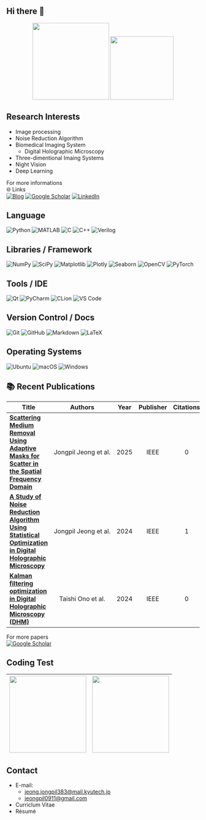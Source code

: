 ## Hi there 👋

<!--Jongpil0911
<img src="https://github-readme-streak-stats.herokuapp.com/?user=YOUR_USERNAME&theme=tokyonight" /> -->


<div align="center">
<!--   <img src="https://github-readme-stats.vercel.app/api/top-langs/?username=Jongpil0911&layout=compact&langs_count=10&theme=github_dark&hide=html,ruby,scss,css&v=2" height=200 /> -->
  <img src="https://github-readme-stats.vercel.app/api/top-langs/?username=Jongpil0911&layout=compact&langs_count=6&theme=github_dark&hide=html&v=2" height=200 />
  <img src="https://github-readme-stats.vercel.app/api?username=Jongpil0911&show_icons=true&theme=github_dark" height=165 />
</div>



## Research Interests
- Image processing
- Noise Reduction Algorithm
- Biomedical Imaging System
  - Digital Holographic Microscopy
- Three-dimentional Imaing Systems
- Night Vision
- Deep Learning

For more informations<br/>
🌐 Links<br/>
[![Blog](https://img.shields.io/badge/Blog-Visit%20My%20Blog-4285F4?style=flat-square&logo=google-chrome&logoColor=white)](https://jongpil0911.github.io)
[![Google Scholar](https://img.shields.io/badge/Google%20Scholar-4285F4?style=flat-square&logo=googlescholar&logoColor=white)](https://scholar.google.com/citations?user=O-3pYeQAAAAJ&hl=en)
[![LinkedIn](https://img.shields.io/badge/LinkedIn-0A66C2?style=flat-square&logo=linkedin&logoColor=white)](https://www.linkedin.com/in/jongpil-jeong-215894281)


## Language
![Python](https://img.shields.io/badge/Python-3776AB?style=flat-square&logo=python&logoColor=white)
![MATLAB](https://img.shields.io/badge/MATLAB-0076A8?style=flat-square&logo=mathworks&logoColor=white)
![C](https://img.shields.io/badge/C-00599C?style=flat-square&logo=c&logoColor=white)
![C++](https://img.shields.io/badge/C++-00599C?style=flat-square&logo=cplusplus&logoColor=white)
![Verilog](https://img.shields.io/badge/Verilog-8A2BE2?style=flat-square&logoColor=white)

## Libraries / Framework
![NumPy](https://img.shields.io/badge/NumPy-013243?style=flat-square&logo=numpy&logoColor=white)
![SciPy](https://img.shields.io/badge/SciPy-8CAAE6?style=flat-square&logo=scipy&logoColor=white)
![Matplotlib](https://img.shields.io/badge/Matplotlib-11557c?style=flat-square&logo=plotly&logoColor=white)
![Plotly](https://img.shields.io/badge/Plotly-3F4F75?style=flat-square&logo=plotly&logoColor=white)
![Seaborn](https://img.shields.io/badge/Seaborn-3776AB?style=flat-square&logo=python&logoColor=white)
![OpenCV](https://img.shields.io/badge/OpenCV-5C3EE8?style=flat-square&logo=opencv&logoColor=white)
![PyTorch](https://img.shields.io/badge/PyTorch-EE4C2C?style=flat-square&logo=pytorch&logoColor=white)

## Tools / IDE
![Qt](https://img.shields.io/badge/Qt-41CD52?style=flat-square&logo=qt&logoColor=white)
![PyCharm](https://img.shields.io/badge/PyCharm-000000?style=flat-square&logo=pycharm&logoColor=white)
![CLion](https://img.shields.io/badge/CLion-000000?style=flat-square&logo=clion&logoColor=white)
![VS Code](https://img.shields.io/badge/VS%20Code-007ACC?style=flat-square&logo=visualstudiocode&logoColor=white)

## Version Control / Docs
![Git](https://img.shields.io/badge/Git-F05032?style=flat-square&logo=git&logoColor=white)
![GitHub](https://img.shields.io/badge/GitHub-181717?style=flat-square&logo=github&logoColor=white)
![Markdown](https://img.shields.io/badge/Markdown-000000?style=flat-square&logo=markdown&logoColor=white)
![LaTeX](https://img.shields.io/badge/LaTeX-008080?style=flat-square&logo=latex&logoColor=white)


## Operating Systems
![Ubuntu](https://img.shields.io/badge/Ubuntu-E95420?style=flat-square&logo=ubuntu&logoColor=white)
![macOS](https://img.shields.io/badge/macOS-000000?style=flat-square&logo=apple&logoColor=white)
![Windows](https://img.shields.io/badge/Windows-0078D6?style=flat-square&logo=windows&logoColor=white)



## 📚 Recent Publications
<!-- SCHOLAR:START -->
| Title | Authors | Year | Publisher | Citations |
|:---:|:---:|:---:|:---:|:---:|
| <div align='left' style='white-space:normal;'>[**Scattering Medium Removal Using Adaptive Masks for Scatter in the Spatial Frequency Domain**](https://ieeexplore.ieee.org/abstract/document/10973090/)</div> | <span style='white-space:nowrap;'>Jongpil&nbsp;Jeong&nbsp;et&nbsp;al.</span> | 2025 | IEEE | 0 |
| <div align='left' style='white-space:normal;'>[**A Study of Noise Reduction Algorithm Using Statistical Optimization in Digital Holographic Microscopy**](https://ieeexplore.ieee.org/abstract/document/10613728/)</div> | <span style='white-space:nowrap;'>Jongpil&nbsp;Jeong&nbsp;et&nbsp;al.</span> | 2024 | IEEE | 1 |
| <div align='left' style='white-space:normal;'>[**Kalman filtering optimization in Digital Holographic Microscopy (DHM)**](https://ieeexplore.ieee.org/abstract/document/10773243/)</div> | <span style='white-space:nowrap;'>Taishi&nbsp;Ono&nbsp;et&nbsp;al.</span> | 2024 | IEEE | 0 |
<!-- SCHOLAR:END -->
For more papers<br/>
[![Google Scholar](https://img.shields.io/badge/Google%20Scholar-Profile-blue?logo=googlescholar&style=for-the-badge)](https://scholar.google.com/citations?user=O-3pYeQAAAAJ)



## Coding Test
| <img src="https://leetcard.jacoblin.cool/YOUR_ID?theme=dark&ext=heatmap&animation=true" height=200 > | <img src="http://mazassumnida.wtf/api/v2/generate_badge?boj=jongpil0911@naver.com" height=200 > |
|:---:|:---:|

## Contact
- E-mail:
  - jeong.jongpil383@mail.kyutech.jp
  - jeongpil0911@gmail.com
- Curriclum Vitae
- Résumé
<!--


**Jongpil0911/Jongpil0911** is a ✨ _special_ ✨ repository because its `README.md` (this file) appears on your GitHub profile.

Here are some ideas to get you started:

- 🔭 I’m currently working on ...
- 🌱 I’m currently learning ...
- 👯 I’m looking to collaborate on ...
- 🤔 I’m looking for help with ...
- 💬 Ask me about ...
- 📫 How to reach me: ...
- 😄 Pronouns: ...
- ⚡ Fun fact: ...
-->
